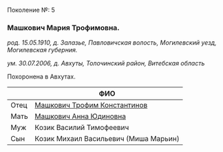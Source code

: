Поколение №: 5

### Машкович Мария Трофимовна.

_род. 15.05.1910, д. Залазье, Павловичская волость, Могилевский уезд, Могилевская губерния._

_ум. 30.07.2006, д. Авхуты, Толочинский район, Витебская область_

Похоронена в Авхутах.

|      | ФИО                                                                       |
|------|---------------------------------------------------------------------------|
| Отец | [Машкович Трофим Константинов](/ancestors/4-Машкович-Трофим-Константинов) |
| Мать | [Машкович Анна Юдиновна](/ancestors/4-Машкович-Анна-Юдиновна)             |
| Муж  | Козик Василий Тимофеевич                                                  |
| Сын  | Козик Михаил Васильевич (Миша Марьин)                                     |

